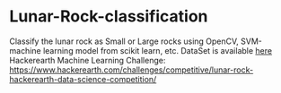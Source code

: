 # Lunar-Rock-classification
Classify the lunar rock as Small or Large rocks using OpenCV, SVM-machine learning model from scikit learn, etc.
DataSet is available [here](http://hck.re/kkBIfM)
Hackerearth Machine Learning Challenge: https://www.hackerearth.com/challenges/competitive/lunar-rock-hackerearth-data-science-competition/

